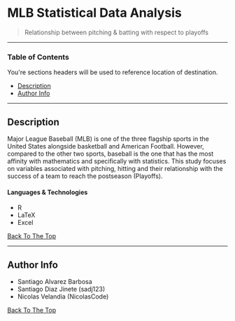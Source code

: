 # MLB Statistical Data Analysis 

> Relationship between pitching & batting with respect to playoffs 

---

### Table of Contents
You're sections headers will be used to reference location of destination.

- [Description](#description)
- [Author Info](#author-info)

---

## Description

Major League Baseball (MLB) is one of the three flagship sports in the United States
alongside basketball and American Football. However, compared to the other two
sports, baseball is the one that has the most affinity with mathematics and specifically with
statistics. This study focuses on variables associated with pitching, hitting and their relationship with the
success of a team to reach the postseason (Playoffs).

#### Languages & Technologies

- R
- LaTeX
- Excel

[Back To The Top](#read-me-template)

---

## Author Info

  - Santiago Alvarez Barbosa
  - Santiago Diaz Jinete (sadj123)
  - Nicolas Velandia (NicolasCode)

[Back To The Top](#read-me-template)

